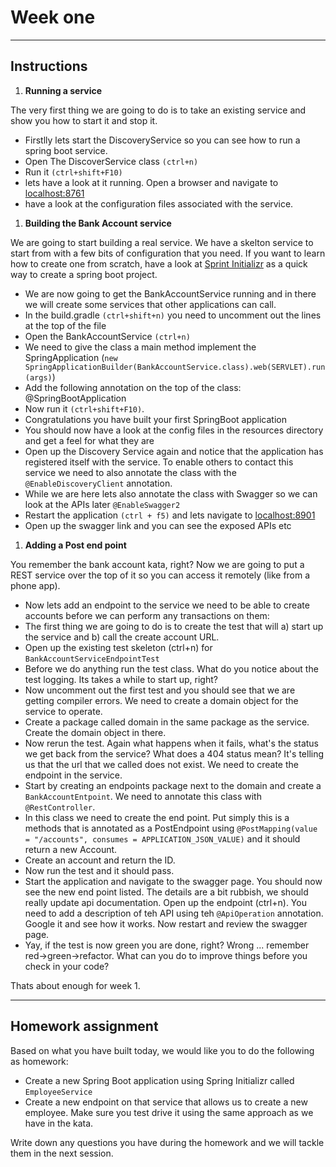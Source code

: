 # Week one

----
## Instructions

1. **Running a service**

The very first thing we are going to do is to take an existing service and show you how to start it and stop it.

* Firstlly lets start the DiscoveryService so you can see how to run a spring boot service.
* Open The DiscoverService class `(ctrl+n)`
* Run it `(ctrl+shift+F10)`
* lets have a look at it running.  Open a browser and navigate to [localhost:8761](http://localhost:8761)
* have a look at the configuration files associated with the service.
    
1. **Building the Bank Account service**

We are going to start building a real service.  We have a skelton service to start from with a few bits of configuration that you need.  If you want to learn how to create one from scratch, have a look at [Sprint Initializr](https://start.spring.io/) as a quick way to create a spring boot project.

* We are now going to get the BankAccountService running and in there we will create some services that other applications can call.
* In the build.gradle `(ctrl+shift+n)` you need to uncomment out the lines at the top of the file
* Open the BankAccountService `(ctrl+n)`
* We need to give the class a main method implement the SpringApplication (`new SpringApplicationBuilder(BankAccountService.class).web(SERVLET).run(args)`)
* Add the following annotation on the top of the class: @SpringBootApplication
* Now run it `(ctrl+shift+F10)`.
* Congratulations you have built your first SpringBoot application
* You should now have a look at the config files in the resources directory and get a feel for what they are
* Open up the Discovery Service again and notice that the application has registered itself with the service.  To enable others to contact this service we need to also annotate the class with the `@EnableDiscoveryClient` annotation.
* While we are here lets also annotate the class with Swagger so we can look at the APIs later `@EnableSwagger2`
* Restart the application `(ctrl + f5)` and lets navigate to [localhost:8901](http://localhost:8901)
* Open up the swagger link and you can see the exposed APIs etc

1. **Adding a Post end point**

You remember the bank account kata, right?  Now we are going to put a REST service over the top of it so you can access it remotely (like from a phone app).

* Now lets add an endpoint to the service we need to be able to create accounts before we can perform any transactions on them:
* The first thing we are going to do is to create the test that will a) start up the service and b) call the create account URL.
* Open up the existing test skeleton (ctrl+n) for `BankAccountServiceEndpointTest`
* Before we do anything run the test class.  What do you notice about the test logging.  Its takes a while to start up, right?
* Now uncomment out the first test and you should see that we are getting compiler errors.  We need to create a domain object for the service to operate.
* Create a package called domain in the same package as the service.  Create the domain object in there.
* Now rerun the test.  Again what happens when it fails, what's the status we get back from the service? What does a 404 status mean?  It's telling us that the url that we called does not exist.  We need to create the endpoint in the service.
* Start by creating an endpoints package next to the domain and create a `BankAccountEntpoint`.  We need to annotate this class with `@RestController`.
* In this class we need to create the end point.  Put simply this is a methods that is annotated as a PostEndpoint using `@PostMapping(value = "/accounts", consumes = APPLICATION_JSON_VALUE)` and it should return a new Account.
* Create an account and return the ID.
* Now run the test and it should pass.
* Start the application and navigate to the swagger page.  You should  now see the new end point listed.  The details are a bit rubbish, we should really update api documentation.  Open up the endpoint (ctrl+n).  You need to add a description of teh API using teh `@ApiOperation` annotation.  Google it and see how it works.  Now restart and review the swagger page.
* Yay, if the test is now green you are done, right?  Wrong ... remember red->green->refactor.  What can you do to improve things before you check in your code?

Thats about enough for week 1.

----
## Homework assignment
Based on what you have built today, we would like you to do the following as homework:

* Create a new Spring Boot application using Spring Initializr called `EmployeeService`
* Create a new endpoint on that service that allows us to create a new employee.  Make sure you test drive it using the same approach as we have in the kata.

Write down any questions you have during the homework and we will tackle them in the next session.

